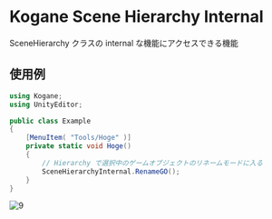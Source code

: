 # Kogane Scene Hierarchy Internal

SceneHierarchy クラスの internal な機能にアクセスできる機能

## 使用例

```cs
using Kogane;
using UnityEditor;

public class Example
{
    [MenuItem( "Tools/Hoge" )]
    private static void Hoge()
    {
        // Hierarchy で選択中のゲームオブジェクトのリネームモードに入る
        SceneHierarchyInternal.RenameGO();
    }
}
```

![9](https://user-images.githubusercontent.com/6134875/87103642-99d25900-c290-11ea-8f34-9a05d13188a7.gif)
